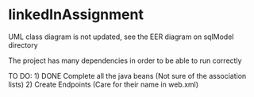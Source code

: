 # linkedInAssignment

UML class diagram is not updated, see the EER diagram on sqlModel directory


The project has many dependencies in order to be able to run correctly

TO DO:
	1) DONE Complete all the java beans (Not sure of the association lists) 
	2) Create Endpoints (Care for their name in web.xml)
	
